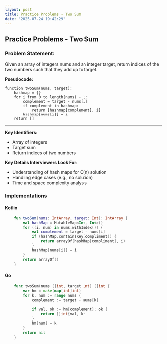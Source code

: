 ```yaml
---
layout: post
title: Practice Problems - Two Sum
date: "2025-07-24 19:42:29"
---
```


## Practice Problems - Two Sum

### **Problem Statement:**

Given an array of integers nums and an integer target, return indices of the two numbers such that they add up to target.

**Pseudocode:**

```abap
function twoSum(nums, target):
    hashmap = {}
    for i from 0 to length(nums) - 1:
        complement = target - nums[i]
        if complement in hashmap:
            return [hashmap[complement], i]
        hashmap[nums[i]] = i
    return []
```

----

**Key Identifiers:**

- Array of integers
- Target sum
- Return indices of two numbers

**Key Details Interviewers Look For:**

- Understanding of hash maps for O(n) solution
- Handling edge cases (e.g., no solution)
- Time and space complexity analysis

### Implementations

#### **Kotlin**

```kotlin
    fun twoSum(nums: IntArray, target: Int): IntArray {
        val hashMap = MutableMap<Int, Int>()
        for ((i, num) in nums.withIndex()) {
            val complement = target - nums[i]
            if (hashMap.containsKey(compliment)) {
                return arrayOf(hashMap[compliment], i)
            }
            hashMap[nums[i]] = i
        }
        return arrayOf()
    }
```

#### **Go**

```go
    func twoSum(nums []int, target int) []int {
        var hm = make(map[int]int)
        for k, num := range nums {
            complement := target - nums[k]
            
            if val, ok := hm[complement]; ok {
                return []int{val, k}
            }
            hm[num] = k
        }
        return nil
    }
```
